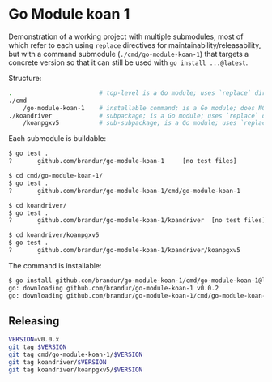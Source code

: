 # Go Module koan 1

Demonstration of a working project with multiple submodules, most of which refer to each using `replace` directives for maintainability/releasability, but with a command submodule (`./cmd/go-module-koan-1`) that targets a concrete version so that it can still be used with `go install ...@latest`.

Structure:

```sh
.                        # top-level is a Go module; uses `replace` directives
./cmd
    /go-module-koan-1    # installable command; is a Go module; does NOT use `replace`
./koandriver             # subpackage; is a Go module; uses `replace` directives
    /koanpgxv5           # sub-subpackage; is a Go module; uses `replace` directives
```

Each submodule is buildable:

```sh
$ go test .
?       github.com/brandur/go-module-koan-1     [no test files]

$ cd cmd/go-module-koan-1/
$ go test .
?       github.com/brandur/go-module-koan-1/cmd/go-module-koan-1        [no test files]

$ cd koandriver/
$ go test .
?       github.com/brandur/go-module-koan-1/koandriver  [no test files]

$ cd koandriver/koanpgxv5
$ go test .
?       github.com/brandur/go-module-koan-1/koandriver/koanpgxv5        [no test files]
```

The command is installable:

```sh
$ go install github.com/brandur/go-module-koan-1/cmd/go-module-koan-1@latest
go: downloading github.com/brandur/go-module-koan-1 v0.0.2
go: downloading github.com/brandur/go-module-koan-1/cmd/go-module-koan-1 v0.0.2
```

## Releasing

```sh
VERSION=v0.0.x
git tag $VERSION
git tag cmd/go-module-koan-1/$VERSION
git tag koandriver/$VERSION
git tag koandriver/koanpgxv5/$VERSION
```
